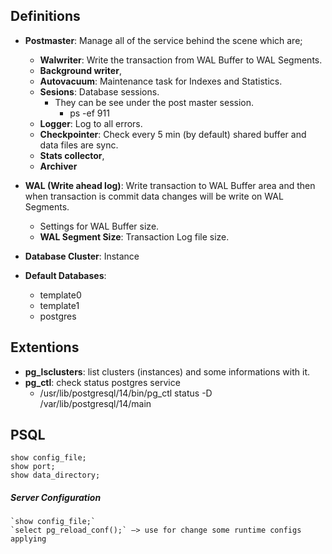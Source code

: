 ## Definitions

* **Postmaster**: Manage all of the service behind the scene which are;
    * **Walwriter**: Write the transaction from WAL Buffer to WAL Segments.
    * **Background writer**, 
    * **Autovacuum**: Maintenance task for Indexes and Statistics.
    * **Sesions**: Database sessions. 
      * They can be see under the post master session. 
         * ps -ef 911
    * **Logger**: Log to all errors.
    * **Checkpointer**: Check every 5 min (by default) shared buffer and data files are sync.
    * **Stats collector**,
    * **Archiver**
    
* **WAL (Write ahead log)**: Write transaction to WAL Buffer area and then when transaction is commit data changes will be write on WAL Segments. 
    * Settings for WAL Buffer size.
    * **WAL Segment Size**: Transaction Log file size.
       
* **Database Cluster**: Instance

* **Default Databases**:
    * template0
    * template1
    * postgres

## Extentions
    
* **pg_lsclusters**: list clusters (instances) and some informations with it.
* **pg_ctl**: check status postgres service
    * /usr/lib/postgresql/14/bin/pg_ctl status -D /var/lib/postgresql/14/main

## PSQL
   ```
   show config_file;
   show port;
   show data_directory;
   ```
   
##### Server Configuration
    `show config_file;`
    `select pg_reload_conf();` —> use for change some runtime configs applying


